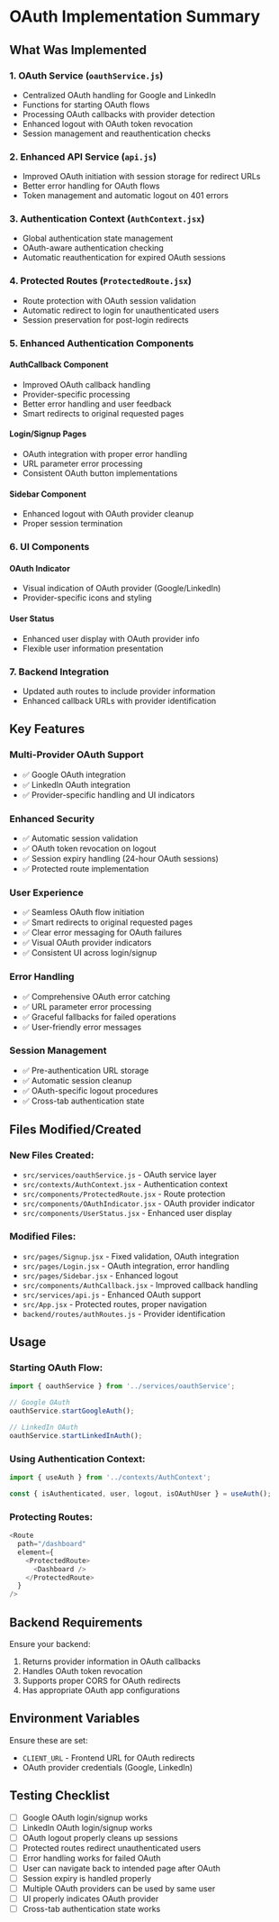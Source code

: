 # OAuth Implementation Summary

## What Was Implemented

### 1. **OAuth Service (`oauthService.js`)**
- Centralized OAuth handling for Google and LinkedIn
- Functions for starting OAuth flows
- Processing OAuth callbacks with provider detection
- Enhanced logout with OAuth token revocation
- Session management and reauthentication checks

### 2. **Enhanced API Service (`api.js`)**
- Improved OAuth initiation with session storage for redirect URLs
- Better error handling for OAuth flows
- Token management and automatic logout on 401 errors

### 3. **Authentication Context (`AuthContext.jsx`)**
- Global authentication state management
- OAuth-aware authentication checking
- Automatic reauthentication for expired OAuth sessions

### 4. **Protected Routes (`ProtectedRoute.jsx`)**
- Route protection with OAuth session validation
- Automatic redirect to login for unauthenticated users
- Session preservation for post-login redirects

### 5. **Enhanced Authentication Components**

#### **AuthCallback Component**
- Improved OAuth callback handling
- Provider-specific processing
- Better error handling and user feedback
- Smart redirects to original requested pages

#### **Login/Signup Pages**
- OAuth integration with proper error handling
- URL parameter error processing
- Consistent OAuth button implementations

#### **Sidebar Component**
- Enhanced logout with OAuth provider cleanup
- Proper session termination

### 6. **UI Components**

#### **OAuth Indicator**
- Visual indication of OAuth provider (Google/LinkedIn)
- Provider-specific icons and styling

#### **User Status**
- Enhanced user display with OAuth provider info
- Flexible user information presentation

### 7. **Backend Integration**
- Updated auth routes to include provider information
- Enhanced callback URLs with provider identification

## Key Features

### **Multi-Provider OAuth Support**
- ✅ Google OAuth integration
- ✅ LinkedIn OAuth integration
- ✅ Provider-specific handling and UI indicators

### **Enhanced Security**
- ✅ Automatic session validation
- ✅ OAuth token revocation on logout
- ✅ Session expiry handling (24-hour OAuth sessions)
- ✅ Protected route implementation

### **User Experience**
- ✅ Seamless OAuth flow initiation
- ✅ Smart redirects to original requested pages
- ✅ Clear error messaging for OAuth failures
- ✅ Visual OAuth provider indicators
- ✅ Consistent UI across login/signup

### **Error Handling**
- ✅ Comprehensive OAuth error catching
- ✅ URL parameter error processing
- ✅ Graceful fallbacks for failed operations
- ✅ User-friendly error messages

### **Session Management**
- ✅ Pre-authentication URL storage
- ✅ Automatic session cleanup
- ✅ OAuth-specific logout procedures
- ✅ Cross-tab authentication state

## Files Modified/Created

### **New Files Created:**
- `src/services/oauthService.js` - OAuth service layer
- `src/contexts/AuthContext.jsx` - Authentication context
- `src/components/ProtectedRoute.jsx` - Route protection
- `src/components/OAuthIndicator.jsx` - OAuth provider indicator
- `src/components/UserStatus.jsx` - Enhanced user display

### **Modified Files:**
- `src/pages/Signup.jsx` - Fixed validation, OAuth integration
- `src/pages/Login.jsx` - OAuth integration, error handling
- `src/pages/Sidebar.jsx` - Enhanced logout
- `src/components/AuthCallback.jsx` - Improved callback handling
- `src/services/api.js` - Enhanced OAuth support
- `src/App.jsx` - Protected routes, proper navigation
- `backend/routes/authRoutes.js` - Provider identification

## Usage

### **Starting OAuth Flow:**
```javascript
import { oauthService } from '../services/oauthService';

// Google OAuth
oauthService.startGoogleAuth();

// LinkedIn OAuth
oauthService.startLinkedInAuth();
```

### **Using Authentication Context:**
```javascript
import { useAuth } from '../contexts/AuthContext';

const { isAuthenticated, user, logout, isOAuthUser } = useAuth();
```

### **Protecting Routes:**
```javascript
<Route 
  path="/dashboard" 
  element={
    <ProtectedRoute>
      <Dashboard />
    </ProtectedRoute>
  } 
/>
```

## Backend Requirements

Ensure your backend:
1. Returns provider information in OAuth callbacks
2. Handles OAuth token revocation
3. Supports proper CORS for OAuth redirects
4. Has appropriate OAuth app configurations

## Environment Variables

Ensure these are set:
- `CLIENT_URL` - Frontend URL for OAuth redirects
- OAuth provider credentials (Google, LinkedIn)

## Testing Checklist

- [ ] Google OAuth login/signup works
- [ ] LinkedIn OAuth login/signup works
- [ ] OAuth logout properly cleans up sessions
- [ ] Protected routes redirect unauthenticated users
- [ ] Error handling works for failed OAuth
- [ ] User can navigate back to intended page after OAuth
- [ ] Session expiry is handled properly
- [ ] Multiple OAuth providers can be used by same user
- [ ] UI properly indicates OAuth provider
- [ ] Cross-tab authentication state works
